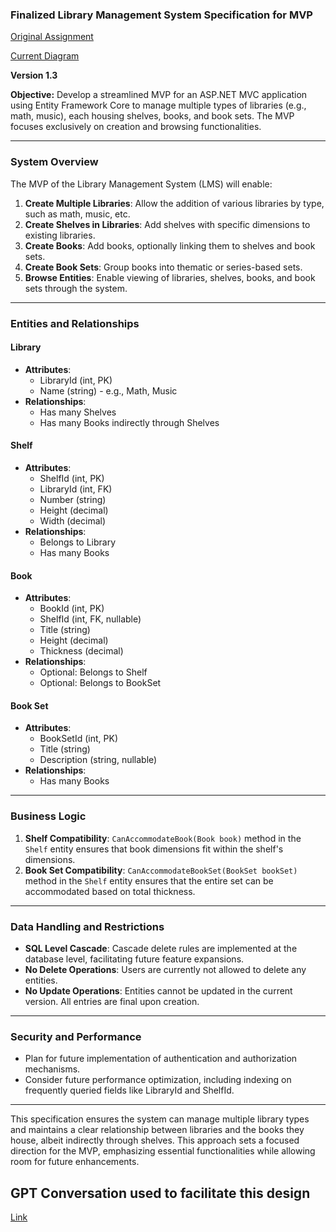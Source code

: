 ### Finalized Library Management System Specification for MVP

[Original Assignment](./assets/assignment.pdf)

[Current Diagram](https://dbdiagram.io/d/Library-66ab8aeb8b4bb5230ef7b9ac)


**Version 1.3**

**Objective:** Develop a streamlined MVP for an ASP.NET MVC application using Entity Framework Core to manage multiple types of libraries (e.g., math, music), each housing shelves, books, and book sets. The MVP focuses exclusively on creation and browsing functionalities.

---

### System Overview

The MVP of the Library Management System (LMS) will enable:

1. **Create Multiple Libraries**: Allow the addition of various libraries by type, such as math, music, etc.
2. **Create Shelves in Libraries**: Add shelves with specific dimensions to existing libraries.
3. **Create Books**: Add books, optionally linking them to shelves and book sets.
4. **Create Book Sets**: Group books into thematic or series-based sets.
5. **Browse Entities**: Enable viewing of libraries, shelves, books, and book sets through the system.

---

### Entities and Relationships

#### Library
- **Attributes**:
  - LibraryId (int, PK)
  - Name (string) - e.g., Math, Music
- **Relationships**:
  - Has many Shelves
  - Has many Books indirectly through Shelves

#### Shelf
- **Attributes**:
  - ShelfId (int, PK)
  - LibraryId (int, FK)
  - Number (string)
  - Height (decimal)
  - Width (decimal)
- **Relationships**:
  - Belongs to Library
  - Has many Books

#### Book
- **Attributes**:
  - BookId (int, PK)
  - ShelfId (int, FK, nullable)
  - Title (string)
  - Height (decimal)
  - Thickness (decimal)
- **Relationships**:
  - Optional: Belongs to Shelf
  - Optional: Belongs to BookSet

#### Book Set
- **Attributes**:
  - BookSetId (int, PK)
  - Title (string)
  - Description (string, nullable)
- **Relationships**:
  - Has many Books

---

### Business Logic

1. **Shelf Compatibility**: `CanAccommodateBook(Book book)` method in the `Shelf` entity ensures that book dimensions fit within the shelf's dimensions.
2. **Book Set Compatibility**: `CanAccommodateBookSet(BookSet bookSet)` method in the `Shelf` entity ensures that the entire set can be accommodated based on total thickness.

---

### Data Handling and Restrictions

- **SQL Level Cascade**: Cascade delete rules are implemented at the database level, facilitating future feature expansions.
- **No Delete Operations**: Users are currently not allowed to delete any entities.
- **No Update Operations**: Entities cannot be updated in the current version. All entries are final upon creation.

---

### Security and Performance

- Plan for future implementation of authentication and authorization mechanisms.
- Consider future performance optimization, including indexing on frequently queried fields like LibraryId and ShelfId.

---

This specification ensures the system can manage multiple library types and maintains a clear relationship between libraries and the books they house, albeit indirectly through shelves. This approach sets a focused direction for the MVP, emphasizing essential functionalities while allowing room for future enhancements.

## GPT Conversation used to facilitate this design
[Link](https://chatgpt.com/share/ebbf0f9f-6911-4736-9911-74cc90d0610b)
